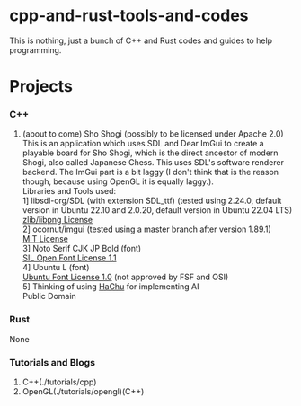 # cpp-and-rust-tools-and-codes
This is nothing, just a bunch of C++ and Rust codes and guides  to help programming.  
# Projects  
### C++
1. (about to come) Sho Shogi (possibly to be licensed under Apache 2.0)  
This is an application which uses SDL and Dear ImGui to create a playable board for Sho Shogi, which is the direct ancestor of modern Shogi, also called Japanese Chess. This uses SDL's software renderer backend. The ImGui part is a bit laggy (I don't think that is the reason though, because using OpenGL it is equally laggy.).  
Libraries and Tools used:  
1] libsdl-org/SDL (with extension SDL_ttf) (tested using 2.24.0, default version in Ubuntu 22.10 and 2.0.20, default version in Ubuntu 22.04 LTS)  
[zlib/libpng License](https://opensource.org/licenses/Zlib)  
2] ocornut/imgui (tested using a master branch after version 1.89.1)  
[MIT License](https://opensource.org/licenses/MIT)  
3] Noto Serif CJK JP Bold (font)  
[SIL Open Font License 1.1](https://github.com/googlefonts/noto-cjk/blob/main/Serif/LICENSE)  
4] Ubuntu L (font)  
[Ubuntu Font License 1.0](https://ubuntu.com/legal/font-licence) (not approved by FSF and OSI)  
5] Thinking of using [HaChu](https://sources.debian.org/src/hachu/0.21-29-gdf26f4a-3/) for implementing AI  
Public Domain  
### Rust  
None  
### Tutorials and Blogs  
1. C++(./tutorials/cpp)  
2. OpenGL(./tutorials/opengl)(C++)  
